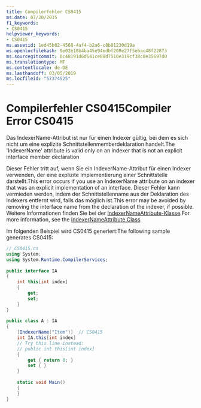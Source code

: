 ```yaml
---
title: Compilerfehler CS0415
ms.date: 07/20/2015
f1_keywords:
- CS0415
helpviewer_keywords:
- CS0415
ms.assetid: 1ed45b02-4568-4af4-b2a6-c8b01230d19a
ms.openlocfilehash: 9e02e18b4ba45e94edbf208e27f5ebac48f22873
ms.sourcegitcommit: 0c48191d6d641ce88d7510e319cf38c0e35697d0
ms.translationtype: MT
ms.contentlocale: de-DE
ms.lasthandoff: 03/05/2019
ms.locfileid: "57374525"
---
```

# <a name="compiler-error-cs0415"></a><span data-ttu-id="16d6b-102">Compilerfehler CS0415</span><span class="sxs-lookup"><span data-stu-id="16d6b-102">Compiler Error CS0415</span></span>
<span data-ttu-id="16d6b-103">Das IndexerName-Attribut ist nur für einen Indexer gültig, bei dem es sich nicht um eine explizite Schnittstellenmemberdeklaration handelt.</span><span class="sxs-lookup"><span data-stu-id="16d6b-103">The 'IndexerName' attribute is valid only on an indexer that is not an explicit interface member declaration</span></span>  
  
 <span data-ttu-id="16d6b-104">Dieser Fehler tritt auf, wenn Sie ein IndexerName-Attribut für einen Indexer verwenden, der eine explizite Implementierung einer Schnittstelle darstellt.</span><span class="sxs-lookup"><span data-stu-id="16d6b-104">This error occurs if you use an IndexerName attribute on an indexer that was an explicit implementation of an interface.</span></span> <span data-ttu-id="16d6b-105">Dieser Fehler kann vermieden werden, indem der Schnittstellenname aus der Deklaration des Indexers entfernt wird, falls das möglich ist.</span><span class="sxs-lookup"><span data-stu-id="16d6b-105">This error may be avoided by removing the interface name from the declaration of the indexer, if possible.</span></span> <span data-ttu-id="16d6b-106">Weitere Informationen finden Sie bei der [IndexerNameAttribute-Klasse](xref:System.Runtime.CompilerServices.IndexerNameAttribute).</span><span class="sxs-lookup"><span data-stu-id="16d6b-106">For more information, see the [IndexerNameAttribute Class](xref:System.Runtime.CompilerServices.IndexerNameAttribute).</span></span>  
  
 <span data-ttu-id="16d6b-107">Im folgenden Beispiel wird CS0415 generiert:</span><span class="sxs-lookup"><span data-stu-id="16d6b-107">The following sample generates CS0415:</span></span>  
  
```csharp
// CS0415.cs  
using System;  
using System.Runtime.CompilerServices;  
  
public interface IA  
{  
    int this[int index]  
    {  
        get;  
        set;  
    }  
}  
  
public class A : IA  
{  
    [IndexerName("Item")]  // CS0415  
    int IA.this[int index]  
    // Try this line instead:  
    // public int this[int index]  
    {  
        get { return 0; }  
        set { }  
    }  
  
    static void Main()  
    {  
    }  
}  
```

